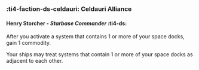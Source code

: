 ### :ti4-faction-ds-celdauri: **Celdauri Alliance**

####  Henry Storcher - _Starbase Commander_ :ti4-ds:

After you activate a system that contains 1 or more of your space docks, gain 1 commodity. 

Your ships may treat systems that contain 1 or more of your space docks as adjacent to each other.
